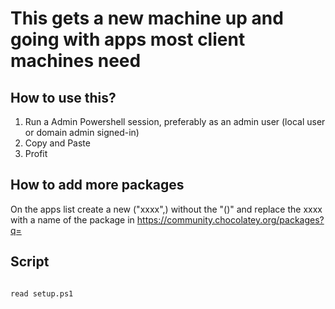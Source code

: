 # This gets a new machine up and going with apps most client machines need


## How to use this?
1. Run a Admin Powershell session, preferably as an admin user (local user or domain admin signed-in)
2. Copy and Paste
3. Profit

## How to add more packages
On the apps list create a new ("xxxx",) without the "()" and replace the xxxx with a name of the package in https://community.chocolatey.org/packages?q=

## Script

```

read setup.ps1

```
